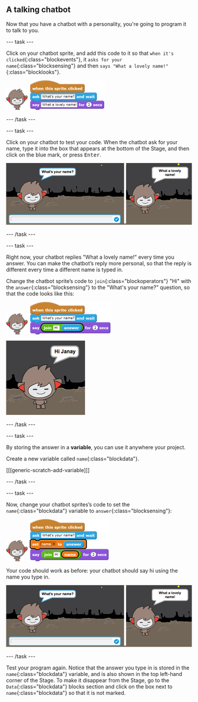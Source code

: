 ## A talking chatbot

Now that you have a chatbot with a personality, you're going to program it to talk to you.

--- task ---

Click on your chatbot sprite, and add this code to it so that `when it's clicked`{:class="blockevents"}, it `asks for your name`{:class="blocksensing"} and then `says "What a lovely name!"`{:class="blocklooks"}.

![nano sprite](images/nano-sprite.png)
![blocks_1546846690_0474172](images/blocks_1546846690_0474172.png)

--- /task ---

--- task ---

Click on your chatbot to test your code. When the chatbot ask for your name, type it into the box that appears at the bottom of the Stage, and then click on the blue mark, or press <kbd>Enter</kbd>.

![Testing a ChatBot response](images/chatbot-ask-test.png)

--- /task ---

--- task ---

Right now, your chatbot replies "What a lovely name!" every time you answer. You can make the chatbot’s reply more personal, so that the reply is different every time a different name is typed in.

Change the chatbot sprite’s code to `join`{:class="blockoperators"} "Hi" with the `answer`{:class="blocksensing"} to the "What's your name?" question, so that the code looks like this:

![nano sprite](images/nano-sprite.png)
![blocks_1546846692_7730997](images/blocks_1546846692_7730997.png)

![Testing a personalised reply](images/chatbot-answer-test.png)

--- /task ---

--- task ---

By storing the answer in a **variable**, you can use it anywhere your project.

Create a new variable called `name`{:class="blockdata"}.

[[[generic-scratch-add-variable]]]

--- /task ---

--- task ---

Now, change your chatbot sprites’s code to set the `name`{:class="blockdata"} variable to `answer`{:class="blocksensing"}:

![nano sprite](images/nano-sprite.png)
![blocks_1546846694_3549223](images/blocks_1546846694_3549223.png)

Your code should work as before: your chatbot should say hi using the name you type in.

![Testing a 'name' variable](images/chatbot-ask-test.png)

--- /task ---

Test your program again. Notice that the answer you type in is stored in the `name`{:class="blockdata"} variable, and is also shown in the top left-hand corner of the Stage. To make it disappear from the Stage, go to the `Data`{:class="blockdata"} blocks section and click on the box next to `name`{:class="blockdata"} so that it is not marked.

